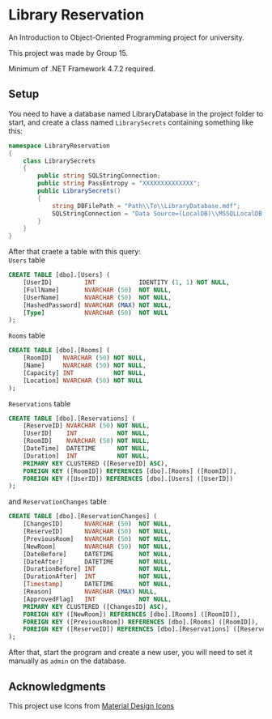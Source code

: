 # Library Reservation
An Introduction to Object-Oriented Programming project for university.

This project was made by Group 15.

Minimum of .NET Framework 4.7.2 required.

## Setup
You need to have a database named LibraryDatabase in the project folder to start, and create a class named `LibrarySecrets` containing something like this:

```cs
namespace LibraryReservation
{
    class LibrarySecrets
    {
        public string SQLStringConnection;
        public string PassEntropy = "XXXXXXXXXXXXXX";
        public LibrarySecrets()
        {
            string DBFilePath = "Path\\To\\LibraryDatabase.mdf";
            SQLStringConnection = "Data Source=(LocalDB)\\MSSQLLocalDB;AttachDbFilename=" + DBFilePath + ";Integrated Security=True";
        }
    }
}
```

After that craete a table with this query:<br />
`Users` table
```sql
CREATE TABLE [dbo].[Users] (
    [UserID]         INT            IDENTITY (1, 1) NOT NULL,
    [FullName]       NVARCHAR (50)  NOT NULL,
    [UserName]       NVARCHAR (50)  NOT NULL,
    [HashedPassword] NVARCHAR (MAX) NOT NULL,
    [Type]           NVARCHAR (50)  NOT NULL
);
```

`Rooms` table
```sql
CREATE TABLE [dbo].[Rooms] (
    [RoomID]   NVARCHAR (50) NOT NULL,
    [Name]     NVARCHAR (50) NOT NULL,
    [Capacity] INT           NOT NULL,
    [Location] NVARCHAR (50) NOT NULL
);
```

`Reservations` table
```sql
CREATE TABLE [dbo].[Reservations] (
    [ReserveID] NVARCHAR (50) NOT NULL,
    [UserID]    INT           NOT NULL,
    [RoomID]    NVARCHAR (50) NOT NULL,
    [DateTime]  DATETIME      NOT NULL,
    [Duration]  INT           NOT NULL,
    PRIMARY KEY CLUSTERED ([ReserveID] ASC),
    FOREIGN KEY ([RoomID]) REFERENCES [dbo].[Rooms] ([RoomID]),
    FOREIGN KEY ([UserID]) REFERENCES [dbo].[Users] ([UserID])
);
```

and `ReservationChanges` table
```sql
CREATE TABLE [dbo].[ReservationChanges] (
    [ChangesID]      NVARCHAR (50)  NOT NULL,
    [ReserveID]      NVARCHAR (50)  NOT NULL,
    [PreviousRoom]   NVARCHAR (50)  NOT NULL,
    [NewRoom]        NVARCHAR (50)  NOT NULL,
    [DateBefore]     DATETIME       NOT NULL,
    [DateAfter]      DATETIME       NOT NULL,
    [DurationBefore] INT            NOT NULL,
    [DurationAfter]  INT            NOT NULL,
    [Timestamp]      DATETIME       NOT NULL,
    [Reason]         NVARCHAR (MAX) NULL,
    [ApprovedFlag]   INT            NOT NULL,
    PRIMARY KEY CLUSTERED ([ChangesID] ASC),
    FOREIGN KEY ([NewRoom]) REFERENCES [dbo].[Rooms] ([RoomID]),
    FOREIGN KEY ([PreviousRoom]) REFERENCES [dbo].[Rooms] ([RoomID]),
    FOREIGN KEY ([ReserveID]) REFERENCES [dbo].[Reservations] ([ReserveID])
);
```

After that, start the program and create a new user, you will need to set it manually as `admin` on the database.

## Acknowledgments
This project use Icons from [Material Design Icons](https://materialdesignicons.com/)
